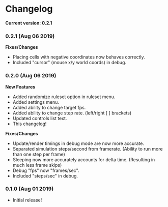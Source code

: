 # Changelog
**Current version: 0.2.1**

### 0.2.1 (Aug 06 2019)
**Fixes/Changes**
- Placing cells with negative coordinates now behaves correctly.
- Included "cursor" (mouse x/y world coords) in debug.


### 0.2.0 (Aug 06 2019)
**New Features**
- Added randomize ruleset option in ruleset menu.
- Added settings menu.
- Added ability to change target fps.
- Added ability to change step rate. (left/right [ ] brackets)
- Updated controls list text.
- This changelog!

**Fixes/Changes**
- Update/render timings in debug mode are now more accurate.
- Separated simulation steps/second from framerate. (Ability to run more than one step per frame)
- Sleeping now more accurately accounts for delta time. (Resulting in much less frame skips)
- Debug "fps" now "frames/sec".
- Included "steps/sec" in debug.

### 0.1.0 (Aug 01 2019)
- Initial release!